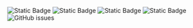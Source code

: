 ![Static Badge](https://img.shields.io/badge/blacklists-60-000000) ![Static Badge](https://img.shields.io/badge/blacklisted-2928292-cc0000) ![Static Badge](https://img.shields.io/badge/whitelisted-2243-00CC00) ![Static Badge](https://img.shields.io/badge/streaming_blacklist-28107-000000) ![GitHub issues](https://img.shields.io/github/issues/fabriziosalmi/blacklists)
